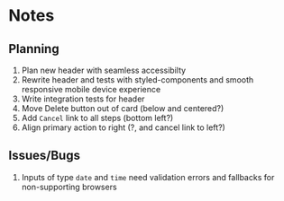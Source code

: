 # Notes

## Planning
1. Plan new header with seamless accessibilty
1. Rewrite header and tests with styled-components and smooth responsive mobile device experience 
1. Write integration tests for header
1. Move Delete button out of card (below and centered?)
1. Add `Cancel` link to all steps (bottom left?)
1. Align primary action to right (?, and cancel link to left?)

## Issues/Bugs
1. Inputs of type `date` and `time` need validation errors and fallbacks for non-supporting browsers
